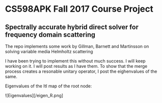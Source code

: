 # CS598APK Fall 2017 Course Project

## Spectrally accurate hybrid direct solver for frequency domain scattering

The repo implements some work by Gillman, Barnett and Martinsson on solving variable media Helmholtz scattering

I have been trying to implement this without much success. I will keep working on it. I will post results as I have them. To show that the merge process creates a resonable unitary operator, I post the eighenvalues of the same.

Eigenvalues of the ItI map of the root node:

![Eigenvalues][/eigen_R.png]

